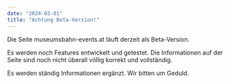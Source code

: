 ```yaml
---
date: "2024-03-01"
title: "Achtung Beta-Version!"
---
```

Die Seite museumsbahn-events.at läuft derzeit als Beta-Version.

Es werden noch Features entwickelt und getestet. Die Informationen auf der Seite sind noch nicht überall völlig korrekt und vollständig.

Es werden ständig Informationen ergänzt. Wir bitten um Geduld.
